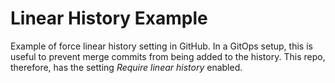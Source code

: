 # Linear History Example

Example of force linear history setting in GitHub. In a GitOps setup, this is useful to prevent merge commits from being added to the history. This repo, therefore, has the setting _Require linear history_ enabled.
